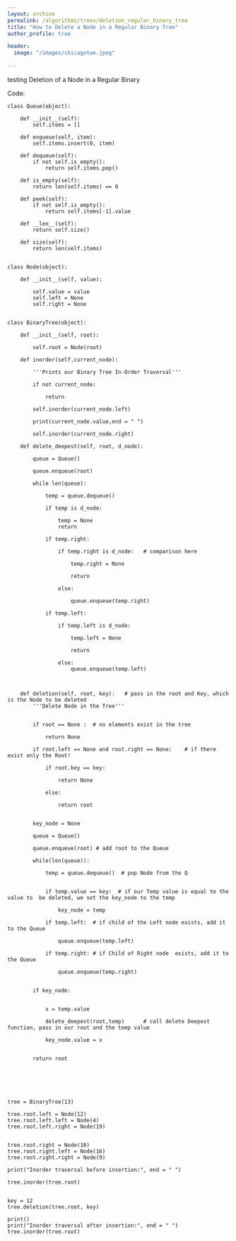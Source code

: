 ```yaml
---
layout: archive
permalink: /algorithms/trees/deletion_regular_binary_tree
title: "How to Delete a Node in a Regular Binary Tree"
author_profile: true

header:
  image: "/images/chicagotwo.jpeg"
  
---
```


testing Deletion of a Node in a Regular Binary 



Code:

    class Queue(object):

        def __init__(self):
            self.items = []

        def enqueue(self, item):
            self.items.insert(0, item)

        def dequeue(self):
            if not self.is_empty():
                return self.items.pop()

        def is_empty(self):
            return len(self.items) == 0

        def peek(self):
            if not self.is_empty():
                return self.items[-1].value

        def __len__(self):
            return self.size()

        def size(self):
            return len(self.items)


    class Node(object):

        def __init__(self, value):

            self.value = value
            self.left = None
            self.right = None 


    class BinaryTree(object):

        def __init__(self, root):

            self.root = Node(root)

        def inorder(self,current_node):

            '''Prints our Binary Tree In-Order Traversal'''

            if not current_node:    

                return

            self.inorder(current_node.left) 

            print(current_node.value,end = " ")

            self.inorder(current_node.right) 

        def delete_deepest(self, root, d_node):

            queue = Queue()

            queue.enqueue(root)

            while len(queue):

                temp = queue.dequeue()

                if temp is d_node:

                    temp = None
                    return

                if temp.right:

                    if temp.right is d_node:   # comparison here

                        temp.right = None

                        return

                    else:

                        queue.enqueue(temp.right)

                if temp.left:

                    if temp.left is d_node:

                        temp.left = None

                        return

                    else:
                        queue.enqueue(temp.left)



        def deletion(self, root, key):   # pass in the root and Key, which is the Node to be deleted
            '''Delete Node in the Tree'''


            if root == None :  # no elements exist in the tree

                return None

            if root.left == None and root.right == None:    # if there exist only the Root!

                if root.key == key:  

                    return None

                else: 

                    return root 


            key_node = None   

            queue = Queue() 

            queue.enqueue(root) # add root to the Queue

            while(len(queue)): 

                temp = queue.dequeue()  # pop Node from the Q


                if temp.value == key:  # if our Temp value is equal to the value to  be deleted, we set the key_node to the temp

                    key_node = temp  

                if temp.left:  # if child of the Left node exists, add it to the Queue

                    queue.enqueue(temp.left) 

                if temp.right: # if Child of Right node  exists, add it to the Queue

                    queue.enqueue(temp.right) 


            if key_node:  


                x = temp.value     

                delete_deepest(root,temp)      # call delete Deepest function, pass in our root and the temp value

                key_node.value = x 


            return root 






    tree = BinaryTree(13)

    tree.root.left = Node(12)
    tree.root.left.left = Node(4)
    tree.root.left.right = Node(19)


    tree.root.right = Node(10)
    tree.root.right.left = Node(16)
    tree.root.right.right = Node(9)

    print("Inorder traversal before insertion:", end = " ")

    tree.inorder(tree.root) 


    key = 12
    tree.deletion(tree.root, key) 

    print() 
    print("Inorder traversal after insertion:", end = " ")
    tree.inorder(tree.root) 

